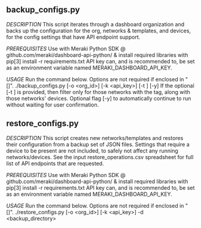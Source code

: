 ## backup_configs.py
_DESCRIPTION_
This script iterates through a dashboard organization and backs up the configuration for the org, networks & templates, 
and devices, for the config settings that have API endpoint support.

_PREREQUISITES_
Use with Meraki Python SDK @ github.com/meraki/dashboard-api-python/ & install required libraries with
pip[3] install -r requirements.txt 
API key can, and is recommended to, be set as an environment variable named MERAKI_DASHBOARD_API_KEY. 

_USAGE_
Run the command below.  Options are not required if enclosed in "[]".
./backup_configs.py [-o <org_id>] [-k <api_key>] [-t <tag>] [-y]
If the optional [-t <tag>] is provided, then filter only for those networks with the tag, along with those networks' devices.
Optional flag [-y] to automatically continue to run without waiting for user confirmation.

## restore_configs.py
_DESCRIPTION_
This script creates new networks/templates and restores their configuration from a backup set of JSON files.
Settings that require a device to be present are not included, to safely not affect any running networks/devices.
See the input restore_operations.csv spreadsheet for full list of API endpoints that are requested.

_PREREQUISITES_
Use with Meraki Python SDK @ github.com/meraki/dashboard-api-python/ & install required libraries with
pip[3] install -r requirements.txt
API key can, and is recommended to, be set as an environment variable named MERAKI_DASHBOARD_API_KEY.

_USAGE_
Run the command below.  Options are not required if enclosed in "[]".
./restore_configs.py [-o <org_id>] [-k <api_key>] -d <backup_directory>
